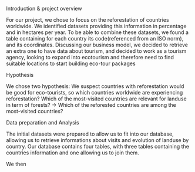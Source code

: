 Introduction & project overview

For our project, we chose to focus on the reforestation of countries worldwide.
We identified datasets providing this information in percentage and in hectares per year.
To be able to combine these datasets, we found a table containing  for each country its code(referenced from an ISO norm), and its coordinates.
Discussing our business model, we decided to retrieve an extra one to have data about tourism,
and decided to work as a tourism agency, looking to expand into ecotourism and therefore need to find suitable locations to start building eco-tour packages


Hypothesis

We chose two hypothesis:
We suspect countries with reforestation would be good for eco-tourists, so which countries worldwide are experiencing reforestation? 
Which of the most-visited countries are relevant for landuse in term of forests? → Which of the reforested countries are among the most-visited countries?

Data preparation and Analysis

The initial datasets were prepared to allow us to fit into our database,
allowing us to retrieve informations about visits and evolution of landuse by country.
Our database contains four tables, with three tables containing the countries information and one allowing us to join them.


We then 
